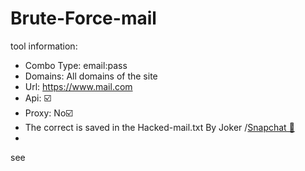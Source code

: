 # Brute-Force-mail
tool information:
- Combo Type: email:pass
- Domains: All domains of the site
- Url: https://www.mail.com
- Api: ☑️
- Proxy: No☑️
- The correct is saved in the Hacked-mail.txt
By Joker /<a class="" href="https://www.snapchat.com/add/jokermr5oos4800?">Snapchat 👻</a>
-
see
